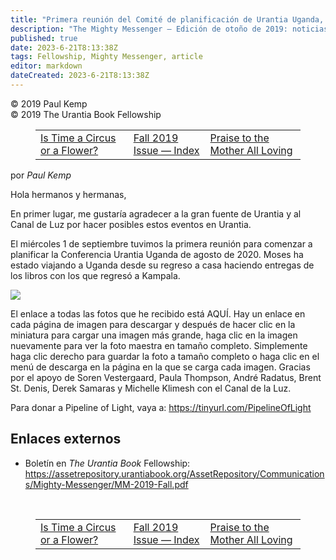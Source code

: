 ```yaml
---
title: "Primera reunión del Comité de planificación de Urantia Uganda, agosto de 2020"
description: "The Mighty Messenger — Edición de otoño de 2019: noticias y opiniones para los lectores de El Libro de Urantia"
published: true
date: 2023-6-21T8:13:38Z
tags: Fellowship, Mighty Messenger, article
editor: markdown
dateCreated: 2023-6-21T8:13:38Z
---
```


<p class="v-card v-sheet theme--light grey lighten-3 px-2">© 2019 Paul Kemp<br>© 2019 The Urantia Book Fellowship</p>
<figure class="table chapter-navigator">
  <table>
    <tbody>
      <tr>
        <td>
        <a href="/en/article/Stephen_Sawyer/Is_Time_a_Circus_or_a_Flower">
          <span class="mdi mdi-arrow-left-drop-circle"></span><span class="pl-2">Is Time a Circus or a Flower?</span>
        </a>
        </td>
        <td>
        <a href="/en/index/articles_mighty_messenger#fall-2019-issue">
          <span class="mdi mdi-book-open-variant"></span><span class="pl-2">Fall 2019 Issue — Index</span>
        </a>
        </td>
        <td>
        <a href="/en/article/Joshua_J_Wilson/Praise_to_the_Mother_All_Loving">
          <span class="pr-2">Praise to the Mother All Loving</span><span class="mdi mdi-arrow-right-drop-circle"></span>
        </a>
        </td>
      </tr>
    </tbody>
  </table>
</figure>


por _Paul Kemp_

Hola hermanos y hermanas,

En primer lugar, me gustaría agradecer a la gran fuente de Urantia y al Canal de Luz por hacer posibles estos eventos en Urantia.

El miércoles 1 de septiembre tuvimos la primera reunión para comenzar a planificar la Conferencia Urantia Uganda de agosto de 2020. Moses ha estado viajando a Uganda desde su regreso a casa haciendo entregas de los libros con los que regresó a Kampala.

<figura id="Figura_1" clase="imagen urantiapedia imagen-estilo-alineación-derecha">
<img src="/image/article/The_Mighty_Messenger/2019_Fall/063.jpg">
</figura>

El enlace a todas las fotos que he recibido está AQUÍ. Hay un enlace en cada página de imagen para descargar y después de hacer clic en la miniatura para cargar una imagen más grande, haga clic en la imagen nuevamente para ver la foto maestra en tamaño completo. Simplemente haga clic derecho para guardar la foto a tamaño completo o haga clic en el menú de descarga en la página en la que se carga cada imagen. Gracias por el apoyo de Soren Vestergaard, Paula Thompson, André Radatus, Brent St. Denis, Derek Samaras y Michelle Klimesh con el Canal de la Luz.

Para donar a Pipeline of Light, vaya a: https://tinyurl.com/PipelineOfLight

## Enlaces externos

* Boletín en _The Urantia Book_ Fellowship: https://assetrepository.urantiabook.org/AssetRepository/Communications/Mighty-Messenger/MM-2019-Fall.pdf

<br>

<figure class="table chapter-navigator">
  <table>
    <tbody>
      <tr>
        <td>
        <a href="/en/article/Stephen_Sawyer/Is_Time_a_Circus_or_a_Flower">
          <span class="mdi mdi-arrow-left-drop-circle"></span><span class="pl-2">Is Time a Circus or a Flower?</span>
        </a>
        </td>
        <td>
        <a href="/en/index/articles_mighty_messenger#fall-2019-issue">
          <span class="mdi mdi-book-open-variant"></span><span class="pl-2">Fall 2019 Issue — Index</span>
        </a>
        </td>
        <td>
        <a href="/en/article/Joshua_J_Wilson/Praise_to_the_Mother_All_Loving">
          <span class="pr-2">Praise to the Mother All Loving</span><span class="mdi mdi-arrow-right-drop-circle"></span>
        </a>
        </td>
      </tr>
    </tbody>
  </table>
</figure>
